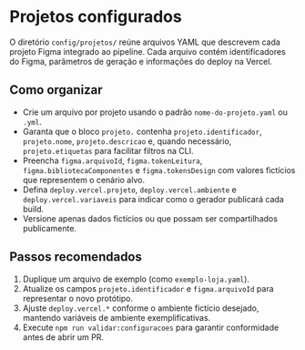 # Projetos configurados

O diretório `config/projetos/` reúne arquivos YAML que descrevem cada projeto Figma integrado ao pipeline. Cada arquivo contém identificadores do Figma, parâmetros de geração e informações do deploy na Vercel.

## Como organizar
- Crie um arquivo por projeto usando o padrão `nome-do-projeto.yaml` ou `.yml`.
- Garanta que o bloco `projeto.` contenha `projeto.identificador`, `projeto.nome`, `projeto.descricao` e, quando necessário, `projeto.etiquetas` para facilitar filtros na CLI.
- Preencha `figma.arquivoId`, `figma.tokenLeitura`, `figma.bibliotecaComponentes` e `figma.tokensDesign` com valores fictícios que representem o cenário alvo.
- Defina `deploy.vercel.projeto`, `deploy.vercel.ambiente` e `deploy.vercel.variaveis` para indicar como o gerador publicará cada build.
- Versione apenas dados fictícios ou que possam ser compartilhados publicamente.

## Passos recomendados
1. Duplique um arquivo de exemplo (como `exemplo-loja.yaml`).
2. Atualize os campos `projeto.identificador` e `figma.arquivoId` para representar o novo protótipo.
3. Ajuste `deploy.vercel.*` conforme o ambiente fictício desejado, mantendo variáveis de ambiente exemplificativas.
4. Execute `npm run validar:configuracoes` para garantir conformidade antes de abrir um PR.
